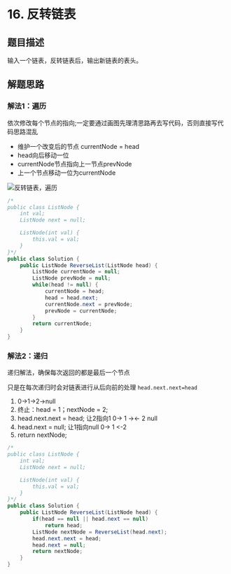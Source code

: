 # 16. 反转链表

## 题目描述

输入一个链表，反转链表后，输出新链表的表头。

## 解题思路

### 解法1：遍历

依次修改每个节点的指向;一定要通过画图先理清思路再去写代码，否则直接写代码思路混乱

- 维护一个改变后的节点 currentNode = head
- head向后移动一位
- currentNode节点指向上一节点prevNode
- 上一个节点移动一位为currentNode

![反转链表，遍历](https://note.youdao.com/yws/public/resource/03dfd851f24b216e58d1d651eff575ae/xmlnote/EC52A5F974904AB380252D2A4A917662/5656)

```java
/*
public class ListNode {
    int val;
    ListNode next = null;

    ListNode(int val) {
        this.val = val;
    }
}*/
public class Solution {
    public ListNode ReverseList(ListNode head) {
		ListNode currentNode = null;
		ListNode prevNode = null;
		while(head != null) {
			currentNode = head;
			head = head.next;
			currentNode.next = prevNode;
			prevNode = currentNode;
		}
		return currentNode;
    }
}

```

### 解法2：递归

递归解法，确保每次返回的都是最后一个节点

只是在每次递归时会对链表进行从后向前的处理 `head.next.next=head`

1. 0->1->2->null
2. 终止：head = 1；nextNode = 2;
3. head.next.next = head;  让2指向1  0-> 1 -><- 2 null
4. head.next = null; 让1指向null	  0-> 1 <-2
5. return nextNode;

```java
/*
public class ListNode {
    int val;
    ListNode next = null;

    ListNode(int val) {
        this.val = val;
    }
}*/
public class Solution {
    public ListNode ReverseList(ListNode head) {
		if(head == null || head.next == null)
			return head;
		ListNode nextNode = ReverseList(head.next);
		head.next.next = head;
		head.next = null;
		return nextNode;
    }
}
```